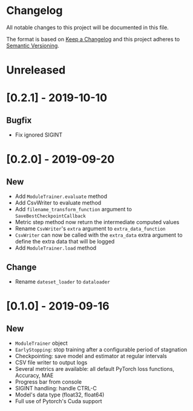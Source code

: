 Changelog
=========
All notable changes to this project will be documented in this file.

The format is based on [Keep a Changelog](http://keepachangelog.com/en/1.0.0/)
and this project adheres to [Semantic Versioning](http://semver.org/spec/v2.0.0.html).

# Unreleased


# [0.2.1] - 2019-10-10
## Bugfix
- Fix ignored SIGINT


# [0.2.0] - 2019-09-20
## New
- Add `ModuleTrainer.evaluate` method
- Add CsvWriter to evaluate method
- Add `filename_transform_function` argument to `SaveBestCheckpointCallback`
- Metric step method now return the intermediate computed values
- Rename `CsvWriter`'s `extra` argument to `extra_data_function`
- `CsvWriter` can now be called with the `extra_data` extra argument to define the extra data that will be logged
- Add `ModuleTrainer.load` method

## Change
- Rename `dateset_loader` to `dataloader`


# [0.1.0] - 2019-09-16
## New
- `ModuleTrainer` object
- `EarlyStopping`: stop training after a configurable period of stagnation
- Checkpointing: save model and estimator at regular intervals
- CSV file writer to output logs
- Several metrics are available: all default PyTorch loss functions, Accuracy, MAE
- Progress bar from console
- SIGINT handling: handle CTRL-C
- Model's data type (float32, float64)
- Full use of Pytorch's Cuda support
